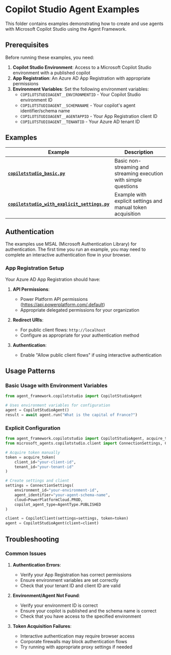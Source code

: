 # Copilot Studio Agent Examples

This folder contains examples demonstrating how to create and use agents with Microsoft Copilot Studio using the Agent Framework.

## Prerequisites

Before running these examples, you need:

1. **Copilot Studio Environment**: Access to a Microsoft Copilot Studio environment with a published copilot
2. **App Registration**: An Azure AD App Registration with appropriate permissions
3. **Environment Variables**: Set the following environment variables:
   - `COPILOTSTUDIOAGENT__ENVIRONMENTID` - Your Copilot Studio environment ID
   - `COPILOTSTUDIOAGENT__SCHEMANAME` - Your copilot's agent identifier/schema name
   - `COPILOTSTUDIOAGENT__AGENTAPPID` - Your App Registration client ID
   - `COPILOTSTUDIOAGENT__TENANTID` - Your Azure AD tenant ID

## Examples

| Example | Description |
|---------|-------------|
| **[`copilotstudio_basic.py`](copilotstudio_basic.py)** | Basic non-streaming and streaming execution with simple questions |
| **[`copilotstudio_with_explicit_settings.py`](copilotstudio_with_explicit_settings.py)** | Example with explicit settings and manual token acquisition |

## Authentication

The examples use MSAL (Microsoft Authentication Library) for authentication. The first time you run an example, you may need to complete an interactive authentication flow in your browser.

### App Registration Setup

Your Azure AD App Registration should have:

1. **API Permissions**: 
   - Power Platform API permissions (https://api.powerplatform.com/.default)
   - Appropriate delegated permissions for your organization

2. **Redirect URIs**: 
   - For public client flows: `http://localhost` 
   - Configure as appropriate for your authentication method

3. **Authentication**: 
   - Enable "Allow public client flows" if using interactive authentication

## Usage Patterns

### Basic Usage with Environment Variables

```python
from agent_framework.copilotstudio import CopilotStudioAgent

# Uses environment variables for configuration
agent = CopilotStudioAgent()
result = await agent.run("What is the capital of France?")
```

### Explicit Configuration

```python
from agent_framework.copilotstudio import CopilotStudioAgent, acquire_token
from microsoft_agents.copilotstudio.client import ConnectionSettings, CopilotClient, PowerPlatformCloud, AgentType

# Acquire token manually
token = acquire_token(
    client_id="your-client-id",
    tenant_id="your-tenant-id"
)

# Create settings and client
settings = ConnectionSettings(
    environment_id="your-environment-id",
    agent_identifier="your-agent-schema-name",
    cloud=PowerPlatformCloud.PROD,
    copilot_agent_type=AgentType.PUBLISHED
)

client = CopilotClient(settings=settings, token=token)
agent = CopilotStudioAgent(client=client)
```

## Troubleshooting

### Common Issues

1. **Authentication Errors**: 
   - Verify your App Registration has correct permissions
   - Ensure environment variables are set correctly
   - Check that your tenant ID and client ID are valid

2. **Environment/Agent Not Found**:
   - Verify your environment ID is correct
   - Ensure your copilot is published and the schema name is correct
   - Check that you have access to the specified environment

3. **Token Acquisition Failures**:
   - Interactive authentication may require browser access
   - Corporate firewalls may block authentication flows
   - Try running with appropriate proxy settings if needed
